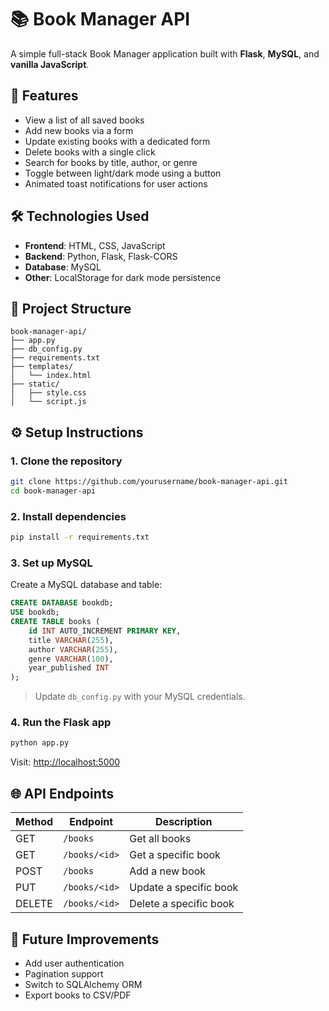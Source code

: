 # 📚 Book Manager API

A simple full-stack Book Manager application built with **Flask**, **MySQL**, and **vanilla JavaScript**.

## 🚀 Features

- View a list of all saved books
- Add new books via a form
- Update existing books with a dedicated form
- Delete books with a single click
- Search for books by title, author, or genre
- Toggle between light/dark mode using a button
- Animated toast notifications for user actions

## 🛠️ Technologies Used

- **Frontend**: HTML, CSS, JavaScript
- **Backend**: Python, Flask, Flask-CORS
- **Database**: MySQL
- **Other**: LocalStorage for dark mode persistence

## 📁 Project Structure

```
book-manager-api/
├── app.py
├── db_config.py
├── requirements.txt
├── templates/
│   └── index.html
├── static/
│   ├── style.css
│   └── script.js
```

## ⚙️ Setup Instructions

### 1. Clone the repository

```bash
git clone https://github.com/yourusername/book-manager-api.git
cd book-manager-api
```

### 2. Install dependencies

```bash
pip install -r requirements.txt
```

### 3. Set up MySQL

Create a MySQL database and table:

```sql
CREATE DATABASE bookdb;
USE bookdb;
CREATE TABLE books (
    id INT AUTO_INCREMENT PRIMARY KEY,
    title VARCHAR(255),
    author VARCHAR(255),
    genre VARCHAR(100),
    year_published INT
);
```

> Update `db_config.py` with your MySQL credentials.

### 4. Run the Flask app

```bash
python app.py
```

Visit: [http://localhost:5000](http://localhost:5000)

## 🌐 API Endpoints

| Method | Endpoint       | Description              |
|--------|----------------|--------------------------|
| GET    | `/books`       | Get all books            |
| GET    | `/books/<id>`  | Get a specific book      |
| POST   | `/books`       | Add a new book           |
| PUT    | `/books/<id>`  | Update a specific book   |
| DELETE | `/books/<id>`  | Delete a specific book   |

## 🧠 Future Improvements

- Add user authentication
- Pagination support
- Switch to SQLAlchemy ORM
- Export books to CSV/PDF


